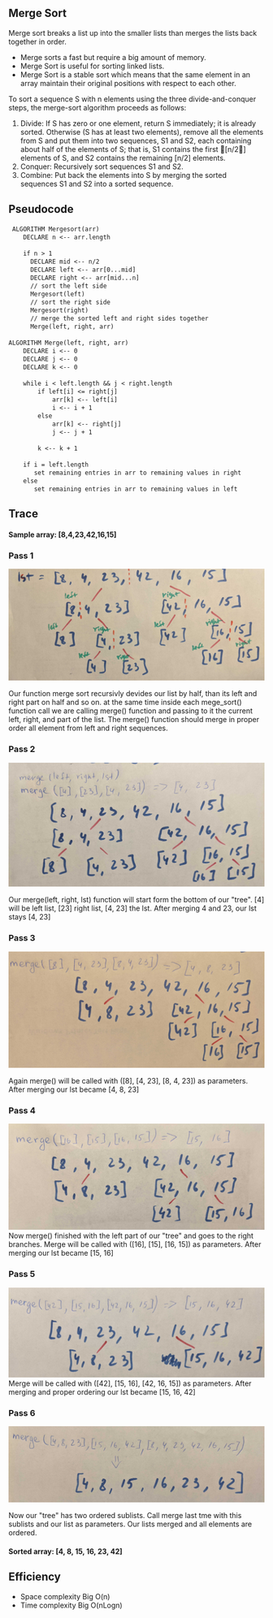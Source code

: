 ## Merge Sort
Merge sort breaks a list up into the smaller lists than merges the lists back together in order.

* Merge sorts a fast but require a big amount of memory.
* Merge Sort is useful for sorting linked lists.
* Merge Sort is a stable sort which means that the same element in an array maintain their original positions with respect to each other.

To sort a sequence S with n elements using the three divide-and-conquer steps, the merge-sort algorithm proceeds as follows:
1. Divide: If S has zero or one element, return S immediately; it is already sorted. Otherwise (S has at least two elements), remove all the elements from S and put them into two sequences, S1 and S2, each containing about half of the elements of S; that is, S1 contains the first [n/2] elements of S, and S2 contains the remaining [n/2] elements.
2. Conquer: Recursively sort sequences S1 and S2.
3. Combine: Put back the elements into S by merging the sorted sequences S1
and S2 into a sorted sequence.

## Pseudocode

```
 ALGORITHM Mergesort(arr)
    DECLARE n <-- arr.length

    if n > 1
      DECLARE mid <-- n/2
      DECLARE left <-- arr[0...mid]
      DECLARE right <-- arr[mid...n]
      // sort the left side
      Mergesort(left)
      // sort the right side
      Mergesort(right)
      // merge the sorted left and right sides together
      Merge(left, right, arr)

ALGORITHM Merge(left, right, arr)
    DECLARE i <-- 0
    DECLARE j <-- 0
    DECLARE k <-- 0

    while i < left.length && j < right.length
        if left[i] <= right[j]
            arr[k] <-- left[i]
            i <-- i + 1
        else
            arr[k] <-- right[j]
            j <-- j + 1

        k <-- k + 1

    if i = left.length
       set remaining entries in arr to remaining values in right
    else
       set remaining entries in arr to remaining values in left

```

## Trace
#### Sample array: [8,4,23,42,16,15]

### Pass 1
![Pass1](https://github.com/nastinsk/python-data-structures-and-algorithms/blob/master/challenges/merge_sort/assets/sort1.jpg)

Our function merge sort recursivly devides our list by half, than its left and right part on half and so on. at the same time inside each mege_sort() function call we are calling merge() function and passing to it the current left, right, and part of the list. The merge() function should merge in proper order all element from left and right sequences.



### Pass 2
![Pass1](https://github.com/nastinsk/python-data-structures-and-algorithms/blob/master/challenges/merge_sort/assets/sort2.jpg)

Our merge(left, right, lst) function will start form the bottom of our "tree". [4] will be left list, [23] right list, [4, 23] the lst.
After merging 4 and 23, our lst stays [4, 23]



### Pass 3
![Pass1](https://github.com/nastinsk/python-data-structures-and-algorithms/blob/master/challenges/merge_sort/assets/sort3.jpg)

Again merge() will be called with ([8], [4, 23], [8, 4, 23]) as parameters. After merging our lst became [4, 8, 23]


### Pass 4
![Pass1](https://github.com/nastinsk/python-data-structures-and-algorithms/blob/master/challenges/merge_sort/assets/sort4.jpg)
Now merge() finished with the left part of our "tree" and goes to the right branches.
Merge will be called with ([16], [15], [16, 15]) as parameters. After merging our lst became [15, 16]


### Pass 5
![Pass1](https://github.com/nastinsk/python-data-structures-and-algorithms/blob/master/challenges/merge_sort/assets/sort5.jpg)
Merge will be called with ([42], [15, 16], [42, 16, 15]) as parameters. After merging and proper ordering our lst became [15, 16, 42]

### Pass 6
![Pass1](https://github.com/nastinsk/python-data-structures-and-algorithms/blob/master/challenges/merge_sort/assets/sort6.jpg)

Now our "tree" has two ordered sublists. Call merge last tme with this sublists and our list as parameters. Our lists merged and all elements are ordered.



#### Sorted array: [4, 8, 15, 16, 23, 42]

## Efficiency
* Space complexity Big O(n)
* Time complexity Big O(nLogn)

